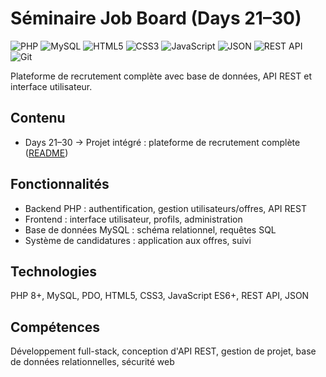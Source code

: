 # Séminaire Job Board (Days 21–30)

![PHP](https://img.shields.io/badge/PHP-777BB4?logo=php&logoColor=white)
![MySQL](https://img.shields.io/badge/MySQL-4479A1?logo=mysql&logoColor=white)
![HTML5](https://img.shields.io/badge/HTML5-E34F26?logo=html5&logoColor=white)
![CSS3](https://img.shields.io/badge/CSS3-1572B6?logo=css3&logoColor=white)
![JavaScript](https://img.shields.io/badge/JavaScript-F7DF1E?logo=javascript&logoColor=black)
![JSON](https://img.shields.io/badge/JSON-000000?logo=json&logoColor=white)
![REST API](https://img.shields.io/badge/REST%20API-02569B?logo=rest&logoColor=white)
![Git](https://img.shields.io/badge/Git-F05032?logo=git&logoColor=white)

Plateforme de recrutement complète avec base de données, API REST et interface utilisateur.

## Contenu
- Days 21–30 → Projet intégré : plateforme de recrutement complète ([README](Day_21_30/README.md))

## Fonctionnalités
- Backend PHP : authentification, gestion utilisateurs/offres, API REST
- Frontend : interface utilisateur, profils, administration
- Base de données MySQL : schéma relationnel, requêtes SQL
- Système de candidatures : application aux offres, suivi

## Technologies
PHP 8+, MySQL, PDO, HTML5, CSS3, JavaScript ES6+, REST API, JSON

## Compétences
Développement full-stack, conception d'API REST, gestion de projet, base de données relationnelles, sécurité web